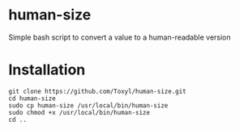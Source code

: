 # human-size
Simple bash script to convert a value to a human-readable version

# Installation
```
git clone https://github.com/Toxyl/human-size.git
cd human-size
sudo cp human-size /usr/local/bin/human-size
sudo chmod +x /usr/local/bin/human-size
cd ..
```

